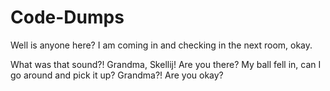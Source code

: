 # Code-Dumps

Well is anyone here? I am coming in and checking in the next room, okay. 

What was that sound?! Grandma, Skellij! Are you there? My ball fell in, can I go around and pick it up? Grandma?! Are you okay?
